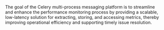 The goal of the Celery multi-process messaging platform is to streamline and enhance the performance monitoring process by providing a scalable, low-latency solution for extracting, storing, and accessing metrics, thereby improving operational efficiency and supporting timely issue resolution.